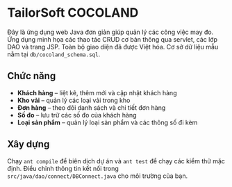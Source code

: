 # TailorSoft COCOLAND

Đây là ứng dụng web Java đơn giản giúp quản lý các công việc may đo. Ứng dụng minh họa các thao tác CRUD cơ bản thông qua servlet, các lớp DAO và trang JSP. Toàn bộ giao diện đã được Việt hóa. Cơ sở dữ liệu mẫu nằm tại `db/cocoland_schema.sql`.

## Chức năng
- **Khách hàng** – liệt kê, thêm mới và cập nhật khách hàng
- **Kho vải** – quản lý các loại vải trong kho
- **Đơn hàng** – theo dõi danh sách và chi tiết đơn hàng
- **Số đo** – lưu trữ các số đo của khách hàng
- **Loại sản phẩm** – quản lý loại sản phẩm và các thông số đi kèm

## Xây dựng
Chạy `ant compile` để biên dịch dự án và `ant test` để chạy các kiểm thử mặc định. Điều chỉnh thông tin kết nối trong `src/java/dao/connect/DBConnect.java` cho môi trường của bạn.

